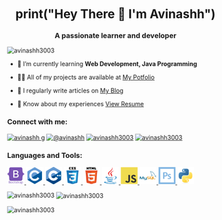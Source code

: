 <h1 align="center">print("Hey There 👋 I'm Avinashh")</h1>
<h3 align="center">A passionate learner and developer</h3>

<p align="left"> <img src="https://komarev.com/ghpvc/?username=avinashh3003&label=Profile%20views&color=0e75b6&style=flat" alt="avinashh3003" /> </p>

- 🌱 I’m currently learning **Web Development, Java Programming**

- 👨‍💻 All of my projects are available at [My Potfolio](https://avinashh3003.github.io/)

- 📝 I regularly write articles on [My Blog](https://medium.com/@avinashh3003)

- 📄 Know about my experiences [View Resume](https://avinashh3003.github.io/RESUME/RESUME.pdf)

<h3 align="left">Connect with me:</h3>
<p align="left">
<a href="https://linkedin.com/in/avinashh g" target="blank"><img align="center" src="https://raw.githubusercontent.com/rahuldkjain/github-profile-readme-generator/master/src/images/icons/Social/linked-in-alt.svg" alt="avinashh g" height="30" width="40" /></a>
<a href="https://medium.com/@avinashh" target="blank"><img align="center" src="https://raw.githubusercontent.com/rahuldkjain/github-profile-readme-generator/master/src/images/icons/Social/medium.svg" alt="@avinashh" height="30" width="40" /></a>
<a href="https://www.hackerrank.com/avinashh3003" target="blank"><img align="center" src="https://raw.githubusercontent.com/rahuldkjain/github-profile-readme-generator/master/src/images/icons/Social/hackerrank.svg" alt="avinashh3003" height="30" width="40" /></a>
<a href="https://www.leetcode.com/avinashh3003" target="blank"><img align="center" src="https://raw.githubusercontent.com/rahuldkjain/github-profile-readme-generator/master/src/images/icons/Social/leet-code.svg" alt="avinashh3003" height="30" width="40" /></a>
</p>

<h3 align="left">Languages and Tools:</h3>
<p align="left"> <a href="https://getbootstrap.com" target="_blank" rel="noreferrer"> <img src="https://raw.githubusercontent.com/devicons/devicon/master/icons/bootstrap/bootstrap-plain-wordmark.svg" alt="bootstrap" width="40" height="40"/> </a> <a href="https://www.cprogramming.com/" target="_blank" rel="noreferrer"> <img src="https://raw.githubusercontent.com/devicons/devicon/master/icons/c/c-original.svg" alt="c" width="40" height="40"/> </a> <a href="https://www.w3schools.com/cpp/" target="_blank" rel="noreferrer"> <img src="https://raw.githubusercontent.com/devicons/devicon/master/icons/cplusplus/cplusplus-original.svg" alt="cplusplus" width="40" height="40"/> </a> <a href="https://www.w3schools.com/css/" target="_blank" rel="noreferrer"> <img src="https://raw.githubusercontent.com/devicons/devicon/master/icons/css3/css3-original-wordmark.svg" alt="css3" width="40" height="40"/> </a> <a href="https://www.w3.org/html/" target="_blank" rel="noreferrer"> <img src="https://raw.githubusercontent.com/devicons/devicon/master/icons/html5/html5-original-wordmark.svg" alt="html5" width="40" height="40"/> </a> <a href="https://www.java.com" target="_blank" rel="noreferrer"> <img src="https://raw.githubusercontent.com/devicons/devicon/master/icons/java/java-original.svg" alt="java" width="40" height="40"/> </a> <a href="https://developer.mozilla.org/en-US/docs/Web/JavaScript" target="_blank" rel="noreferrer"> <img src="https://raw.githubusercontent.com/devicons/devicon/master/icons/javascript/javascript-original.svg" alt="javascript" width="40" height="40"/> </a> <a href="https://www.mysql.com/" target="_blank" rel="noreferrer"> <img src="https://raw.githubusercontent.com/devicons/devicon/master/icons/mysql/mysql-original-wordmark.svg" alt="mysql" width="40" height="40"/> </a> <a href="https://www.photoshop.com/en" target="_blank" rel="noreferrer"> <img src="https://raw.githubusercontent.com/devicons/devicon/master/icons/photoshop/photoshop-line.svg" alt="photoshop" width="40" height="40"/> </a> <a href="https://www.python.org" target="_blank" rel="noreferrer"> <img src="https://raw.githubusercontent.com/devicons/devicon/master/icons/python/python-original.svg" alt="python" width="40" height="40"/> </a> </p>

<p><img align="left" src="https://github-readme-stats.vercel.app/api/top-langs?username=avinashh3003&show_icons=true&locale=en&layout=compact" alt="avinashh3003" /></p>

<p>&nbsp;<img align="center" src="https://github-readme-stats.vercel.app/api?username=avinashh3003&show_icons=true&locale=en" alt="avinashh3003" /></p>

<p><img align="center" src="https://github-readme-streak-stats.herokuapp.com/?user=avinashh3003&" alt="avinashh3003" /></p>
